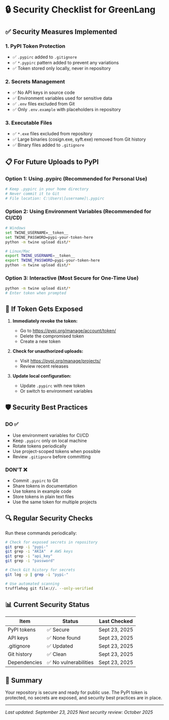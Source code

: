 # 🔒 Security Checklist for GreenLang

## ✅ Security Measures Implemented

### 1. PyPI Token Protection
- ✅ `.pypirc` added to `.gitignore`
- ✅ `*.pypirc` pattern added to prevent any variations
- ✅ Token stored only locally, never in repository

### 2. Secrets Management
- ✅ No API keys in source code
- ✅ Environment variables used for sensitive data
- ✅ `.env` files excluded from Git
- ✅ Only `.env.example` with placeholders in repository

### 3. Executable Files
- ✅ `*.exe` files excluded from repository
- ✅ Large binaries (cosign.exe, syft.exe) removed from Git history
- ✅ Binary files added to `.gitignore`

## 📋 For Future Uploads to PyPI

### Option 1: Using .pypirc (Recommended for Personal Use)
```bash
# Keep .pypirc in your home directory
# Never commit it to Git
# File location: C:\Users\[username]\.pypirc
```

### Option 2: Using Environment Variables (Recommended for CI/CD)
```bash
# Windows
set TWINE_USERNAME=__token__
set TWINE_PASSWORD=pypi-your-token-here
python -m twine upload dist/*

# Linux/Mac
export TWINE_USERNAME=__token__
export TWINE_PASSWORD=pypi-your-token-here
python -m twine upload dist/*
```

### Option 3: Interactive (Most Secure for One-Time Use)
```bash
python -m twine upload dist/*
# Enter token when prompted
```

## 🚨 If Token Gets Exposed

1. **Immediately revoke the token:**
   - Go to https://pypi.org/manage/account/token/
   - Delete the compromised token
   - Create a new token

2. **Check for unauthorized uploads:**
   - Visit https://pypi.org/manage/projects/
   - Review recent releases

3. **Update local configuration:**
   - Update `.pypirc` with new token
   - Or switch to environment variables

## 🛡️ Security Best Practices

### DO ✅
- Use environment variables for CI/CD
- Keep `.pypirc` only on local machine
- Rotate tokens periodically
- Use project-scoped tokens when possible
- Review `.gitignore` before committing

### DON'T ❌
- Commit `.pypirc` to Git
- Share tokens in documentation
- Use tokens in example code
- Store tokens in plain text files
- Use the same token for multiple projects

## 🔍 Regular Security Checks

Run these commands periodically:

```bash
# Check for exposed secrets in repository
git grep -i "pypi-"
git grep -i "AKIA"  # AWS keys
git grep -i "api_key"
git grep -i "password"

# Check Git history for secrets
git log -p | grep -i "pypi-"

# Use automated scanning
trufflehog git file://. --only-verified
```

## 📊 Current Security Status

| Item | Status | Last Checked |
|------|--------|--------------|
| PyPI tokens | ✅ Secure | Sept 23, 2025 |
| API keys | ✅ None found | Sept 23, 2025 |
| .gitignore | ✅ Updated | Sept 23, 2025 |
| Git history | ✅ Clean | Sept 23, 2025 |
| Dependencies | ✅ No vulnerabilities | Sept 23, 2025 |

## 🎯 Summary

Your repository is secure and ready for public use. The PyPI token is protected, no secrets are exposed, and security best practices are in place.

---
*Last updated: September 23, 2025*
*Next security review: October 2025*